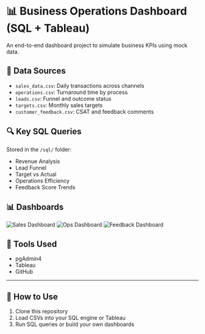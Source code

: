 # 📊 Business Operations Dashboard (SQL + Tableau)

An end-to-end dashboard project to simulate business KPIs using mock data.

## 📁 Data Sources

- `sales_data.csv`: Daily transactions across channels
- `operations.csv`: Turnaround time by process
- `leads.csv`: Funnel and outcome status
- `targets.csv`: Monthly sales targets
- `customer_feedback.csv`: CSAT and feedback comments

## 🔍 Key SQL Queries

Stored in the `/sql/` folder:
- Revenue Analysis
- Lead Funnel
- Target vs Actual
- Operations Efficiency
- Feedback Score Trends

## 📊 Dashboards

![Sales Dashboard](tableau/dashboard_screenshots/sales_dashboard.png)
![Ops Dashboard](tableau/dashboard_screenshots/operations_dashboard.png)
![Feedback Dashboard](tableau/dashboard_screenshots/feedback_dashboard.png)

## 🚀 Tools Used

- pgAdmin4
- Tableau
- GitHub

---

## 📌 How to Use

1. Clone this repository
2. Load CSVs into your SQL engine or Tableau
3. Run SQL queries or build your own dashboards
